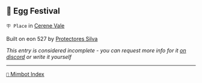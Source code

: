 ## 🥚 Egg Festival

`🪧 Place` in [Cerene Vale](<https://zeithalt.github.io/r/cerene_vale.html>)

Built on eon 527 by [Protectores Silva](<https://zeithalt.github.io/r/protectores_silva.html>)

_This entry is considered incomplete - you can request more info for it [on discord](<https://discord.com/channels/562910943848169472/1173922660489633802>) or write it yourself_

<!---
keywords:  ps, cerene vale
aliases: 
-->
----------
[`📑` Mimbot Index](<https://zeithalt.github.io/r/#7d50>)